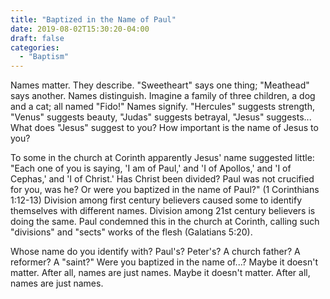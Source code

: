 ```yaml
---
title: "Baptized in the Name of Paul"
date: 2019-08-02T15:30:20-04:00
draft: false
categories:
  - "Baptism"
---
```


Names matter. They describe. "Sweetheart" says one thing; "Meathead" says another. Names distinguish. Imagine a family of three children, a dog and a cat; all named "Fido!" Names signify. "Hercules" suggests strength, "Venus" suggests beauty, "Judas" suggests betrayal, "Jesus" suggests... What does "Jesus" suggest to you? How important is the name of Jesus to you?

To some in the church at Corinth apparently Jesus' name suggested little: "Each one of you is saying, 'I am of Paul,' and 'I of Apollos,' and 'I of Cephas,' and 'I of Christ.' Has Christ been divided? Paul was not crucified for you, was he? Or were you baptized in the name of Paul?" (1 Corinthians 1:12-13) Division among first century believers caused some to identify themselves with different names. Division among 21st century believers is doing the same. Paul condemned this in the church at Corinth, calling such "divisions" and "sects" works of the flesh (Galatians 5:20).

Whose name do you identify with? Paul's? Peter's? A church father? A reformer? A "saint?" Were you baptized in the name of...? Maybe it doesn't matter. After all, names are just names. Maybe it doesn't matter. After all, names are just names.
